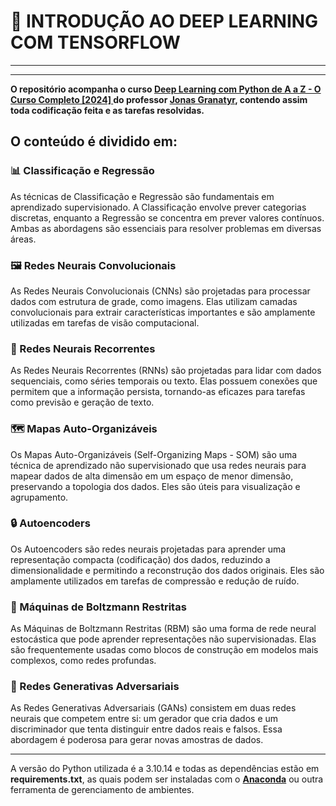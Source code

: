 # 🪼 INTRODUÇÃO AO DEEP LEARNING COM TENSORFLOW
****
****

**O repositório acompanha o curso [Deep Learning com Python de A a Z - O Curso Completo [2024]
](https://www.udemy.com/course/deep-learning-com-python-az-curso-completo/) do professor [Jonas Granatyr](https://www.udemy.com/user/jones-granatyr/), contendo assim toda codificação feita e as tarefas resolvidas.**

## O conteúdo é dividido em:

### 📊 Classificação e Regressão
As técnicas de Classificação e Regressão são fundamentais em aprendizado supervisionado. A Classificação envolve prever categorias discretas, enquanto a Regressão se concentra em prever valores contínuos. Ambas as abordagens são essenciais para resolver problemas em diversas áreas.

### 🖼️ Redes Neurais Convolucionais
As Redes Neurais Convolucionais (CNNs) são projetadas para processar dados com estrutura de grade, como imagens. Elas utilizam camadas convolucionais para extrair características importantes e são amplamente utilizadas em tarefas de visão computacional.

### 🔄 Redes Neurais Recorrentes
As Redes Neurais Recorrentes (RNNs) são projetadas para lidar com dados sequenciais, como séries temporais ou texto. Elas possuem conexões que permitem que a informação persista, tornando-as eficazes para tarefas como previsão e geração de texto.

### 🗺️ Mapas Auto-Organizáveis
Os Mapas Auto-Organizáveis (Self-Organizing Maps - SOM) são uma técnica de aprendizado não supervisionado que usa redes neurais para mapear dados de alta dimensão em um espaço de menor dimensão, preservando a topologia dos dados. Eles são úteis para visualização e agrupamento.

### 🔒 Autoencoders
Os Autoencoders são redes neurais projetadas para aprender uma representação compacta (codificação) dos dados, reduzindo a dimensionalidade e permitindo a reconstrução dos dados originais. Eles são amplamente utilizados em tarefas de compressão e redução de ruído.

### 🔄 Máquinas de Boltzmann Restritas
As Máquinas de Boltzmann Restritas (RBM) são uma forma de rede neural estocástica que pode aprender representações não supervisionadas. Elas são frequentemente usadas como blocos de construção em modelos mais complexos, como redes profundas.

### 🎨 Redes Generativas Adversariais
As Redes Generativas Adversariais (GANs) consistem em duas redes neurais que competem entre si: um gerador que cria dados e um discriminador que tenta distinguir entre dados reais e falsos. Essa abordagem é poderosa para gerar novas amostras de dados.

****

A versão do Python utilizada é a 3.10.14 e todas as dependências estão em **requirements.txt**, as quais podem ser instaladas com o **[Anaconda](https://anaconda.org/)** ou outra ferramenta de gerenciamento de ambientes.